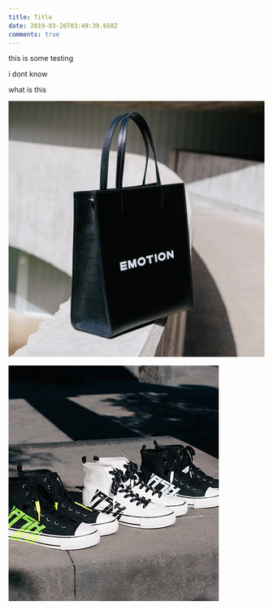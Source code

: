 ```yaml
---
title: Title
date: 2019-03-26T03:49:39.658Z
comments: true
---
```

this is some testing

i dont know

what is this

![11](/images/20190325_bag.jpg)

![null](/images/20190325_home_mobile_banner.jpg)
